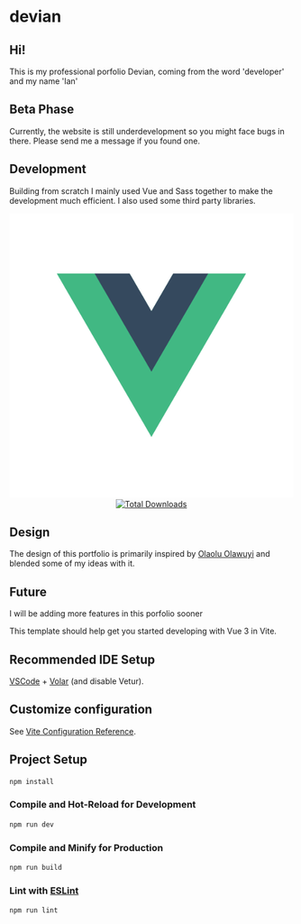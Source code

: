 # devian

## Hi! 
This is my professional porfolio Devian, coming from the word 'developer' and my name 'Ian'

## Beta Phase
Currently, the website is still underdevelopment so you might face bugs in there. Please send me a message if you found one.

## Development
Building from scratch I mainly used Vue and Sass together to make the development much efficient. I also used some third party libraries.
<p align="center">
<a href="https://vuejs.org/"><img src="https://github.com/vuejs/art/blob/master/logo.png" alt="Vue Logo"></a>
<a href="https://sass-lang.com/"><img src="https://sass-lang.com/assets/img/styleguide/color.png" alt="Total Downloads"></a>
</p>

## Design 
The design of this portfolio is primarily inspired by <a href="https://olaolu.dev/">Olaolu Olawuyi</a> and blended some of my ideas with it. 

## Future 
I will be adding more features in this porfolio sooner 


This template should help get you started developing with Vue 3 in Vite.

## Recommended IDE Setup

[VSCode](https://code.visualstudio.com/) + [Volar](https://marketplace.visualstudio.com/items?itemName=Vue.volar) (and disable Vetur).

## Customize configuration

See [Vite Configuration Reference](https://vitejs.dev/config/).

## Project Setup

```sh
npm install
```

### Compile and Hot-Reload for Development

```sh
npm run dev
```

### Compile and Minify for Production

```sh
npm run build
```

### Lint with [ESLint](https://eslint.org/)

```sh
npm run lint
```
